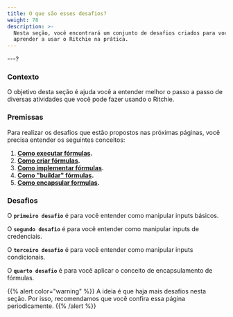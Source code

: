 ```yaml
---
title: O que são esses desafios?
weight: 78
description: >-
  Nesta seção, você encontrará um conjunto de desafios criados para você
  aprender a usar o Ritchie na prática.
---
```


---?

### Contexto

O objetivo desta seção é ajuda você a entender melhor o passo a passo de diversas atividades que você pode fazer usando o Ritchie. 

### Premissas

Para realizar os desafios que estão propostos nas próximas páginas, você precisa entender os seguintes conceitos: 

1. [**Como executar fórmulas**](../tutorials/formulas/como-executar-formulas/)**.**
2. [**Como criar fórmulas**](../tutorials/formulas/como-criar-formulas.md)**.**
3. [**Como implementar fórmulas**](../tutorials/formulas/como-implementar-uma-formula/)**.**
4. [**Como "buildar" fórmulas**](../tutorials/formulas/build-a-formula.md)**.**
5. [**Como encapsular formulas**](../tutorials/formulas/como-encapsular-formulas.md)**.**

### Desafios

O **`primeiro desafio`** é para você entender como manipular inputs básicos. 



O **`segundo desafio`** é para você entender como manipular inputs de credenciais. 



O **`terceiro desafio`** é para você entender como manipular inputs condicionais.



O **`quarto desafio`** é para você aplicar o conceito de encapsulamento de fórmulas.





{{% alert color="warning" %}}
A ideia é que haja mais desafios nesta seção. Por isso, recomendamos que você confira essa página periodicamente. 
{{% /alert %}}
